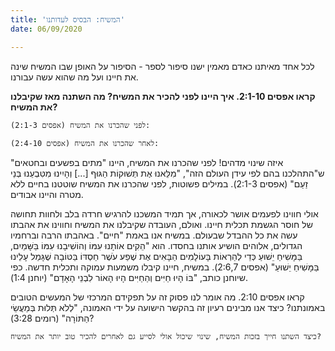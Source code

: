 ```yaml
---
title: 'המשיח: הבסיס לעדותנו'
date: 06/09/2020

---
```


לכל אחד מאיתנו כאדם מאמין ישנו סיפור לספר - הסיפור על האופן שבו המשיח שינה את חיינו ועל מה שהוא עשה עבורנו.

**קראו אפסים 2:1-10. איך היינו לפני להכיר את המשיח? מה השתנה מאז שקיבלנו את המשיח?**

`לפני שהכרנו את המשיח (אפסים 2:1-3):`

`לאחר שהכרנו את המשיח (אפסים 2:4-10):`

איזה שינוי מדהים! לפני שהכרנו את המשיח, היינו "מתים בפשעים ובחטאים" ש"התהלכנו בהם לפי עידן העולם הזה", "מִלֵּאנוּ אֶת תְּשׁוּקוֹת הַגּוּף [...] וְהָיִינוּ מִטִּבְעֵנוּ בְּנֵי זַעַם" (אפסים 2:1-3). במילים פשוטות, לפני שהכרנו את המשיח שוטטנו בחיים ללא מטרה והיינו אבודים.

אולי חווינו לפעמים אושר לכאורה, אך תמיד המשכנו להרגיש חרדה בלב ולחוות תחושה של חוסר הגשמת תכלית חיינו. ואולם, העובדה שקיבלנו את המשיח וחווינו את אהבתו עשה את כל ההבדל שבעולם. במשיח אנו באמת "חיים". באהבתו הרבה וברחמיו הגדולים, אלוהים הושיע אותנו בחסדו. הוא "הֵקִים אוֹתָנוּ עִמּוֹ וְהוֹשִׁיבָנוּ עִמּוֹ בַּשָּׁמַיִם, בַּמָּשִׁיחַ יֵשׁוּעַ כְּדֵי לְהַרְאוֹת בָּעוֹלָמִים הַבָּאִים אֶת שֶׁפַע עֹשֶׁר חַסְדּוֹ בַּטּוֹבָה שֶׁגָּמַל עָלֵינוּ בַּמָּשִׁיחַ יֵשׁוּעַ" (אפסים 2:6,7). במשיח, חיינו קיבלו משמעות עמוקה ותכלית חדשה. כפי שיוחנן כותב, "בּוֹ הָיוּ חַיִּים וְהַחַיִּים הָיוּ הָאוֹר לִבְנֵי הָאָדָם" (יוחנן 1:4).

קראו אפסים 2:10. מה אומר לנו פסוק זה על תפקידם המרכזי של המעשים הטובים באמונתנו? כיצד אנו מבינים רעיון זה בהקשר הישועה על ידי האמונה, "לְלֹא תְּלוּת בְּמַעֲשֵׂי הַתּוֹרָה" (רומים 3:28)?

`כיצד השתנו חייך בזכות המשיח, שינוי שיכול אולי לסייע גם לאחרים להכיר טוב יותר את המשיח?`